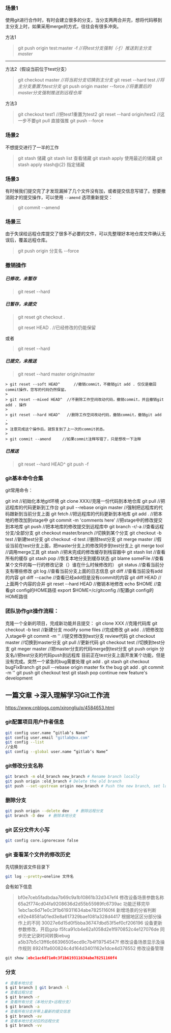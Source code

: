 

### 场景1

使用git进行合作时，有时会建立很多的分支，当分支两两合并完，想将代码移到主分支上时，如果采用merge的方式，往往会有很多冲突。

方法1

> git push origin test:master -f           *//将test分支强制（-f）推送到主分支master*

------

方法2（假设当前位于test分支）

> git checkout master                          *//将当前分支切换到主分支*
> git reset --hard test                            *//将主分支重置为test分支*
> git push origin master --force             *//将重置后的master分支强制推送到远程仓库*

方法3

>git checkout test1     //把test1重置为test2
>git reset --hard origin/test2  //这一步不要git pull 直接强推
>git push --force

### 场景2

不想提交进行了一半的工作

> git stash    储藏
> git  stash list   查看储藏
> git stash apply  使用最近的储藏
> git stash apply stash@{2}    指定储藏

### 场景3

有时候我们提交完了才发现漏掉了几个文件没有加，或者提交信息写错了。想要撤消刚才的提交操作，可以使用 `--amend` 选项重新提交：

> git commit --amend

### 场景三

由于失误给远程仓库提交了很多不必要的文件，可以先整理好本地仓库文件确认无误后，覆盖远程仓库。

> git push origin 分支名 --force

### 撤销操作

##### 已修改，未暂存

> git reset --hard

##### 已暂存，未提交

>git reset 
>git checkout .
>
>git reset HEAD .   //已经修改的仍能保留

或者

> git reset --hard

##### 已提交，未推送

> git reset --hard master origin/master

	> git reset --soft HEAD^      //撤销commit，不撤销git add . 仅仅是撤回commit操作，您写的代码仍然保留。
	>
	> git reset --mixed HEAD^  //不删除工作空间改动代码，撤销commit，并且撤销git add . 操作
	>
	> git reset --hard HEAD^   //删除工作空间改动代码，撤销commit，撤销git add . 
	>
	> 注意完成这个操作后，就恢复到了上一次的commit状态。
	>
	> git commit --amend     //如果commit注释写错了，只是想改一下注释

##### 已推送

> git reset --hard HEAD^
> git push -f

### git基本命令合集

git常用命令：

git init //初始化本地git环境
git clone XXX//克隆一份代码到本地仓库
git pull //把远程库的代码更新到工作台
git pull --rebase origin master //强制把远程库的代码跟新到当前分支上面
git fetch //把远程库的代码更新到本地库
git add . //把本地的修改加到stage中
git commit -m 'comments here' //把stage中的修改提交到本地库
git push //把本地库的修改提交到远程库中
git branch -r/-a //查看远程分支/全部分支
git checkout master/branch //切换到某个分支
git checkout -b test //新建test分支
git checkout -d test //删除test分支
git merge master //假设当前在test分支上面，把master分支上的修改同步到test分支上
git merge tool //调用merge工具
git stash //把未完成的修改缓存到栈容器中
git stash list //查看所有的缓存
git stash pop //恢复本地分支到缓存状态
git blame someFile //查看某个文件的每一行的修改记录（）谁在什么时候修改的）
git status //查看当前分支有哪些修改
git log //查看当前分支上面的日志信息
git diff //查看当前没有add的内容
git diff --cache //查看已经add但是没有commit的内容
git diff HEAD //上面两个内容的合并
git reset --hard HEAD //撤销本地修改
echo $HOME //查看git config的HOME路径
export $HOME=/c/gitconfig //配置git config的HOME路径

### 团队协作git操作流程：

克隆一个全新的项目，完成新功能并且提交：
git clone XXX //克隆代码库
git checkout -b test //新建分支
modify some files //完成修改
git add . //把修改加入stage中
git commit -m '' //提交修改到test分支
review代码
git checkout master //切换到master分支
git pull //更新代码
git checkout test //切换到test分支
git meger master //把master分支的代码merge到test分支
git push origin 分支名//把test分支的代码push到远程库
目前正在test分支上面开发某个功能，但是没有完成。突然一个紧急的bug需要处理
git add .
git stash
git checkout bugFixBranch
git pull --rebase origin master
fix the bug
git add .
git commit -m ''
git push
git checkout test
git stash pop
continue new feature's development

## 一篇文章 ->深入理解学习Git工作流

https://www.cnblogs.com/xirongliu/p/4584653.html

### git配置项目用户作者信息

```bash
git config user.name “gitlab’s Name”
git config user.email "gitlab@xx.com"
git config --list
//全局
git config --global user.name “gitlab’s Name”
```

### git修改分支名称

```bash
git branch -m old_branch new_branch # Rename branch locally 
git push origin :old_branch # Delete the old branch 
git push --set-upstream origin new_branch # Push the new branch, set local branch to track the new remote
```

### 删除分支

```bash
git push origin --delete dev   # 删除远程分支
git branch -D dev  # 删除本地分支
```

### git 区分文件大小写

```bash
git config core.ignorecase false
```

### git 查看某个文件的修改历史

先切换到该文件目录下

```bash
git log --pretty=oneline 文件名
```

 会有如下信息

> bf0e7ceb5fadbdaa7b69c9a1b10861b32d347ef4 修改设备场景参数名称
> 65a2f774cd04fa9208636d2d55b55989fc6739ac 功能迁移完毕
> 1ebc1ac6d71e0c3f1b619311634abe78251160f4 新增场景的分省判断
> e92e48581a01ed3e8a617329bae1081a328d4417 根据地区区分部分操作上的不同
> 30027e6d15d0f5bba36747dbd53f5ef0cf206196 设备更新参数修改，开启gzip
> f5fca91cb4e62a1058d2e1f970852c4e127076de 同步历史记录时间转换iebug
> a5b37b5c13ff6c66396505ecd9c7b4f19754547f 修改设备场景显示及操作规则
> 89241fa600824c4d164d3401162e1dce4d378552 修改设备管理

```js
git show 1ebc1ac6d71e0c3f1b619311634abe78251160f4 
```

### 分支

```bash
# 查看本地分支
$ git branch | git branch -l 
# 查看远程分支
$ git branch -r 
# 查看所有分支（本地分支+远程分支）
$ git branch -a 
# 查看所有分支并带上最新的提交信息
$ git branch -av 
# 查看本地分支对应的远程分支
$ git branch -vv 
```

